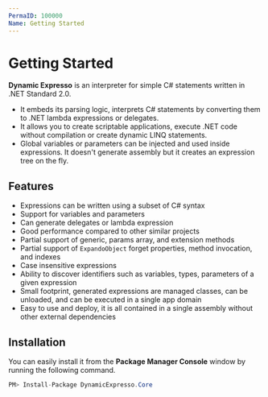 ```yaml
---
PermaID: 100000
Name: Getting Started
---
```


# Getting Started

**Dynamic Expresso** is an interpreter for simple C# statements written in .NET Standard 2.0. 

 - It embeds its parsing logic, interprets C# statements by converting them to .NET lambda expressions or delegates.
 - It allows you to create scriptable applications, execute .NET code without compilation or create dynamic LINQ statements.
 - Global variables or parameters can be injected and used inside expressions. It doesn't generate assembly but it creates an expression tree on the fly.

## Features

 - Expressions can be written using a subset of C# syntax
 - Support for variables and parameters
 - Can generate delegates or lambda expression
 - Good performance compared to other similar projects
 - Partial support of generic, params array, and extension methods
 - Partial support of `ExpandoObject` forget properties, method invocation, and indexes
 - Case insensitive expressions
 - Ability to discover identifiers such as variables, types, parameters of a given expression
 - Small footprint, generated expressions are managed classes, can be unloaded, and can be executed in a single app domain
 - Easy to use and deploy, it is all contained in a single assembly without other external dependencies

## Installation

You can easily install it from the **Package Manager Console** window by running the following command.

```csharp
PM> Install-Package DynamicExpresso.Core
```
